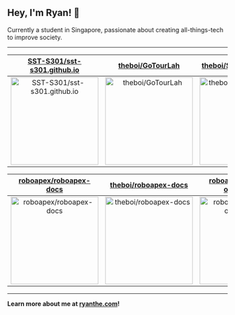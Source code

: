 ## Hey, I'm Ryan! 👋

Currently a student in Singapore, passionate about creating all-things-tech to improve society.

---

| [SST-S301/sst-s301.github.io](https://github.com/SST-S301/sst-s301.github.io) | [theboi/GoTourLah](https://github.com/theboi/GoTourLah) | [theboi/SSTackExchange](https://github.com/theboi/SSTackExchange) |
| :-: | :-: | :-: |
| <a href="https://github.com/SST-S301/sst-s301.github.io"><img src="https://github.com/theboi/theboi/raw/main/DISPLAY.jpg" alt="SST-S301/sst-s301.github.io" title="SST-S301/sst-s301.github.io" width="200" height="200"></a> | <a href="https://github.com/theboi/GoTourLah"><img src="https://github.com/theboi/GoTourLah/raw/main/DISPLAY.jpg" alt="theboi/GoTourLah" title="theboi/GoTourLah" width="200" height="200"></a> | <a href="https://github.com/theboi/SSTackExchange"><img src="https://github.com/theboi/theboi/raw/main/DISPLAY.jpg" alt="theboi/SSTackExchange" title="theboi/SSTackExchange" width="200" height="200"></a> |

| [roboapex/roboapex-docs](https://github.com/roboapex/roboapex-docs) | [theboi/roboapex-docs](https://github.com/theboi/roboapex-docs) | [roboapex/nrc2021-open-test4](https://github.com/roboapex/nrc2021-open-test4) |
| :-: | :-: | :-: |
| <a href="https://github.com/roboapex/roboapex-docs"><img src="https://github.com/theboi/theboi/raw/main/DISPLAY.jpg" alt="roboapex/roboapex-docs" title="roboapex/roboapex-docs" width="200" height="200"></a> | <a href="https://github.com/theboi/roboapex-docs"><img src="https://github.com/theboi/theboi/raw/main/DISPLAY.jpg" alt="theboi/roboapex-docs" title="theboi/roboapex-docs" width="200" height="200"></a> | <a href="https://github.com/roboapex/nrc2021-open-test4"><img src="https://github.com/theboi/theboi/raw/main/DISPLAY.jpg" alt="roboapex/nrc2021-open-test4" title="roboapex/nrc2021-open-test4" width="200" height="200"></a> |



---

**Learn more about me at [ryanthe.com](https://www.ryanthe.com)!**